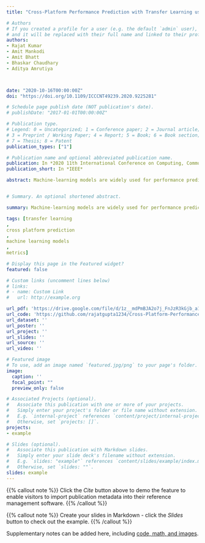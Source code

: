 ```yaml
---
title: "Cross-Platform Performance Prediction with Transfer Learning using Machine Learning"

# Authors
# If you created a profile for a user (e.g. the default `admin` user), write the username (folder name) here 
# and it will be replaced with their full name and linked to their profile.
authors:
- Rajat Kumar
- Amit Mankodi
- Amit Bhatt
- Bhaskar Chaudhary
- Aditya Amrutiya



date: "2020-10-16T00:00:00Z"
doi: "https://doi.org/10.1109/ICCCNT49239.2020.9225281"

# Schedule page publish date (NOT publication's date).
# publishDate: "2017-01-01T00:00:00Z"

# Publication type.
# Legend: 0 = Uncategorized; 1 = Conference paper; 2 = Journal article;
# 3 = Preprint / Working Paper; 4 = Report; 5 = Book; 6 = Book section;
# 7 = Thesis; 8 = Patent
publication_types: ["1"]

# Publication name and optional abbreviated publication name.
publication: In *2020 11th International Conference on Computing, Communication and Networking Technologies (ICCCNT)*
publication_short: In *IEEE*

abstract: Machine-learning models are widely used for performance prediction due to its applications in the advancements of hardware-software co-development. Several researchers have focused on predicting the performance of an unknown target platform (or system) from the known performance of a particular platform (or system); we call this as the cross-platform prediction. Transfer learning is used to reuse previously gained knowledge on a similar task. In this paper, we use transfer learning for solving two problems cross-platform prediction and cross-systems prediction. Our result shows the prediction error of 15% in case of cross-systems (Simulated to Physical) prediction whereas in case of the cross-platform prediction error of 17% for simulation-based X86 to ARM prediction and 23% for physical Intel Core to Intel-Xeon system using best performing tree-based machine-learning model. We have also experimented with dimensionality reduction using PCA and selection of best hyper-parameters using grid search techniques.


# Summary. An optional shortened abstract.

summary: Machine-learning models are widely used for performance prediction due to its applications in the advancements of hardware-software co-development. Several researchers have focused on predicting the performance of an unknown target platform (or system) from the known performance of a particular platform (or system); we call this as the cross-platform prediction. Transfer learning is used to reuse previously gained knowledge on a similar task. In this paper, we use transfer learning for solving two problems cross-platform prediction and cross-systems prediction. Our result shows the prediction error of 15% in case of cross-systems (Simulated to Physical) prediction whereas in case of the cross-platform prediction error of 17% for simulation-based X86 to ARM prediction and 23% for physical Intel Core to Intel-Xeon system using best performing tree-based machine-learning model. We have also experimented with dimensionality reduction using PCA and selection of best hyper-parameters using grid search techniques.

tags: [transfer learning
,
cross platform prediction
,
machine learning models
,
metrics]

# Display this page in the Featured widget?
featured: false

# Custom links (uncomment lines below)
# links:
# - name: Custom Link
#   url: http://example.org

url_pdf: 'https://drive.google.com/file/d/1z__mdPmBJA2o7j_FnJzR3kGjb_a1euvy/view?usp=sharing'
url_code: 'https://github.com/rajatgupta1234/Cross-Platform-Performance-Prediction-with-Transfer-Learning-using-Machine-Learning'
url_dataset: ''
url_poster: ''
url_project: ''
url_slides: ''
url_source: ''
url_video: ''

# Featured image
# To use, add an image named `featured.jpg/png` to your page's folder. 
image:
  caption: ''
  focal_point: ""
  preview_only: false

# Associated Projects (optional).
#   Associate this publication with one or more of your projects.
#   Simply enter your project's folder or file name without extension.
#   E.g. `internal-project` references `content/project/internal-project/index.md`.
#   Otherwise, set `projects: []`.
projects:
- example

# Slides (optional).
#   Associate this publication with Markdown slides.
#   Simply enter your slide deck's filename without extension.
#   E.g. `slides: "example"` references `content/slides/example/index.md`.
#   Otherwise, set `slides: ""`.
slides: example
---
```


{{% callout note %}}
Click the *Cite* button above to demo the feature to enable visitors to import publication metadata into their reference management software.
{{% /callout %}}

{{% callout note %}}
Create your slides in Markdown - click the *Slides* button to check out the example.
{{% /callout %}}

Supplementary notes can be added here, including [code, math, and images](https://wowchemy.com/docs/writing-markdown-latex/).
